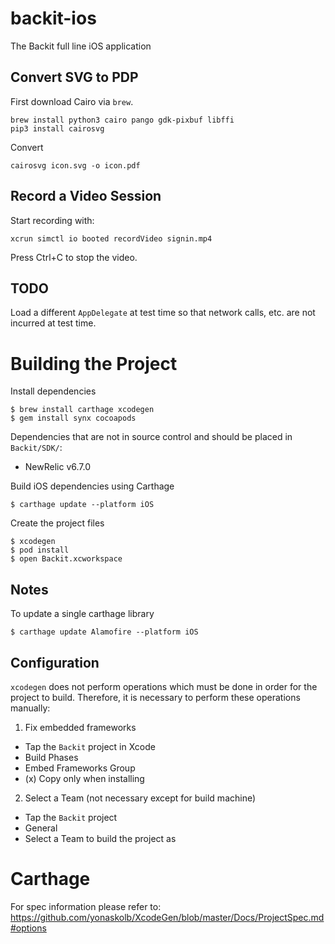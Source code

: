 # backit-ios

The Backit full line iOS application

## Convert SVG to PDP

First download Cairo via `brew`.

```
brew install python3 cairo pango gdk-pixbuf libffi
pip3 install cairosvg
```

Convert

```
cairosvg icon.svg -o icon.pdf
```

## Record a Video Session

Start recording with:

```
xcrun simctl io booted recordVideo signin.mp4
```

Press Ctrl+C to stop the video.

## TODO

Load a different `AppDelegate` at test time so that network calls, etc. are not incurred at test time.

# Building the Project

Install dependencies
```
$ brew install carthage xcodegen
$ gem install synx cocoapods
```

Dependencies that are not in source control and should be placed in `Backit/SDK/`:
- NewRelic v6.7.0

Build iOS dependencies using Carthage
```
$ carthage update --platform iOS
```

Create the project files
```
$ xcodegen
$ pod install
$ open Backit.xcworkspace
```

## Notes

To update a single carthage library
```
$ carthage update Alamofire --platform iOS
```

## Configuration

`xcodegen` does not perform operations which must be done in order for the project to build. Therefore, it is necessary to perform these operations manually:

1. Fix embedded frameworks
- Tap the `Backit` project in Xcode
- Build Phases
- Embed Frameworks Group
- (x) Copy only when installing

2. Select a Team (not necessary except for build machine)
- Tap the `Backit` project
- General
- Select a Team to build the project as

# Carthage

For spec information please refer to: https://github.com/yonaskolb/XcodeGen/blob/master/Docs/ProjectSpec.md#options
